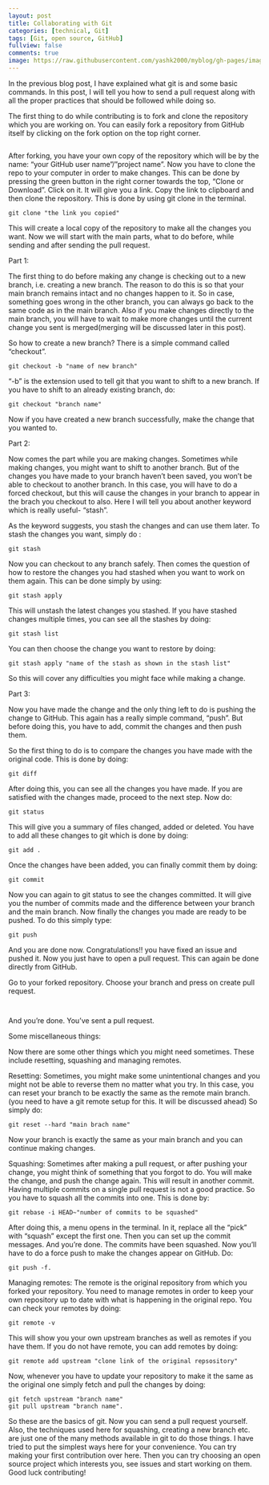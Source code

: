```yaml
---
layout: post
title: Collaborating with Git
categories: [technical, Git]
tags: [Git, open source, GitHub]
fullview: false
comments: true
image: https://raw.githubusercontent.com/yashk2000/myblog/gh-pages/images/git_pumpkin.jpg
---
```


In the previous blog post, I have explained what git is and some basic commands. In this post, I will tell you how to send a pull request along with all the proper practices that should be followed while doing so.

The first thing to do while contributing is to fork and clone the repository which you are working on. You can easily fork a repository from GitHub itself by clicking on the fork option on the top right corner.

<p align="center">
  <img src="https://raw.githubusercontent.com/yashk2000/myblog/gh-pages/images/gitb1.png" alt="">
</p>

After forking, you have your own copy of the repository which will be by the name: “your GitHub user name”/”project name”. Now you have to clone the repo to your computer in order to make changes. This can be done by pressing the green button in the right corner towards the top, “Clone or Download”. Click on it. It will give you a link. Copy the link to clipboard and then clone the repository. This is done by using git clone in the terminal.

```git
git clone "the link you copied"
```

This will create a local copy of the repository to make all the changes you want. Now we will start with the main parts, what to do before, while sending and after sending the pull request.

Part 1:

The first thing to do before making any change is checking out to a new branch, i.e. creating a new branch. The reason to do this is so that your main branch remains intact and no changes happen to it. So in case, something goes wrong in the other branch, you can always go back to the same code as in the main branch. Also if you make changes directly to the main branch, you will have to wait to make more changes until the current change you sent is merged(merging will be discussed later in this post).

So how to create a new branch? There is a simple command called “checkout”.

```git
git checkout -b "name of new branch"
```

“-b” is the extension used to tell git that you want to shift to a new branch. If you have to shift to an already existing branch, do:

```git
git checkout "branch name"
```

Now if you have created a new branch successfully, make the change that you wanted to.

Part 2:

Now comes the part while you are making changes. Sometimes while making changes, you might want to shift to another branch. But of the changes you have made to your branch haven’t been saved, you won’t be able to checkout to another branch. In this case, you will have to do a forced checkout, but this will cause the changes in your branch to appear in the brach you checkout to also. Here I will tell you about another keyword which is really useful- “stash”.

As the keyword suggests, you stash the changes and can use them later. To stash the changes you want, simply do :

```git
git stash
```

Now you can checkout to any branch safely. Then comes the question of how to restore the changes you had stashed when you want to work on them again. This can be done simply by using:

```git
git stash apply
```

This will unstash the latest changes you stashed. If you have stashed changes multiple times, you can see all the stashes by doing:

```git
git stash list
```

You can then choose the change you want to restore by doing:

```git
git stash apply "name of the stash as shown in the stash list"
```

So this will cover any difficulties you might face while making a change.

Part 3:

Now you have made the change and the only thing left to do is pushing the change to GitHub. This again has a really simple command, “push”. But before doing this, you have to add, commit the changes and then push them.

So the first thing to do is to compare the changes you have made with the original code. This is done by doing:

```git
git diff
```

After doing this, you can see all the changes you have made. If you are satisfied with the changes made, proceed to the next step. Now do:

```git
git status
```

This will give you a summary of files changed, added or deleted. You have to add all these changes to git which is done by doing:

```git
git add .
```

Once the changes have been added, you can finally commit them by doing:

```git
git commit
```

Now you can again to git status to see the changes committed. It will give you the number of commits made and the difference between your branch and the main branch. Now finally the changes you made are ready to be pushed. To do this simply type:

```git
git push
```

And you are done now. Congratulations!! you have fixed an issue and pushed it. Now you just have to open a pull request. This can again be done directly from GitHub.

Go to your forked repository. Choose your branch and press on create pull request.

<p align="center">
  <img src="https://raw.githubusercontent.com/yashk2000/myblog/gh-pages/images/gitb2.png" alt="">
</p>


<p align="center">
  <img src="https://raw.githubusercontent.com/yashk2000/myblog/gh-pages/images/gitb3.png" alt="">
</p>

And you’re done. You’ve sent a pull request.

Some miscellaneous things:

Now there are some other things which you might need sometimes. These include resetting, squashing and managing remotes.

Resetting: Sometimes, you might make some unintentional changes and you might not be able to reverse them no matter what you try. In this case, you can reset your branch to be exactly the same as the remote main branch. (you need to have a git remote setup for this. It will be discussed ahead) So simply do:

```git
git reset --hard "main brach name"
```

Now your branch is exactly the same as your main branch and you can continue making changes.

Squashing: Sometimes after making a pull request, or after pushing your change, you might think of something that you forgot to do. You will make the change, and push the change again. This will result in another commit. Having multiple commits on a single pull request is not a good practice. So you have to squash all the commits into one. This is done by:

```git
git rebase -i HEAD~"number of commits to be squashed"
```

After doing this, a menu opens in the terminal. In it, replace all the “pick” with “squash” except the first one. Then you can set up the commit messages. And you’re done. The commits have been squashed. Now you’ll have to do a force push to make the changes appear on GitHub. Do: 

```git
git push -f.
```

Managing remotes: The remote is the original repository from which you forked your repository. You need to manage remotes in order to keep your own repository up to date with what is happening in the original repo. You can check your remotes by doing:

```git
git remote -v
```

This will show you your own upstream branches as well as remotes if you have them. If you do not have remote, you can add remotes by doing:

```git
git remote add upstream "clone link of the original repsository"
```

Now, whenever you have to update your repository to make it the same as the original one simply fetch and pull the changes by doing:

```git
git fetch upstream "branch name"
git pull upstream "branch name".
```

So these are the basics of git. Now you can send a pull request yourself. Also, the techniques used here for squashing, creating a new branch etc. are just one of the many methods available in git to do those things. I have tried to put the simplest ways here for your convenience. You can try making your first contribution over here. Then you can try choosing an open source project which interests you, see issues and start working on them. Good luck contributing!